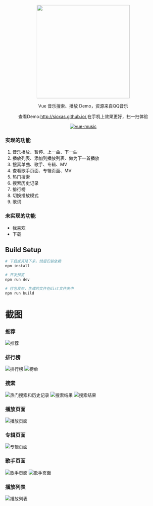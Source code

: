 <p align="center"><a href="http://sioxas.github.io/" target="_blank"><img width="300"src="https://github.com/Sioxas/GitImage/raw/master/Apple_Music_Blur.png"></a></p>
<p align="center">Vue 音乐搜索、播放 Demo，资源来自QQ音乐</p>
<p align="center">查看Demo:<a href="http://sioxas.github.io/">http://sioxas.github.io/</a>,在手机上效果更好，扫一扫体验</p>
<p align="center"><a href="http://sioxas.github.io/"><img src="http://ww2.sinaimg.cn/large/6ee3e8b3gw1f9xjboxz2tj205i05fjrm.jpg" alt="vue-music"></a></p>


### 实现的功能
1. 音乐播放、暂停、上一曲、下一曲
2. 播放列表、添加到播放列表、做为下一首播放
3. 搜索单曲、歌手、专辑、MV
4. 查看歌手页面、专辑页面、MV
5. 热门搜索
6. 搜索历史记录
7. 排行榜
8. 切换播放模式
9. 歌词

### 未实现的功能
*   我喜欢
*   下载

## Build Setup

``` bash
# 下载或克隆下来，然后安装依赖
npm install

# 开发预览
npm run dev

# 打包发布，生成的文件在dist文件夹中
npm run build
```

# 截图


### 推荐
![推荐](https://github.com/Sioxas/GitImage/raw/master/screenshot/IMG_2249.PNG)
### 排行榜
![排行榜](https://github.com/Sioxas/GitImage/raw/master/screenshot/IMG_1807.PNG)
![榜单](https://github.com/Sioxas/GitImage/raw/master/screenshot/IMG_1800.PNG)
### 搜索
![热门搜索和历史记录](https://github.com/Sioxas/GitImage/raw/master/screenshot/IMG_1808.PNG)
![搜索结果](https://github.com/Sioxas/GitImage/raw/master/screenshot/IMG_1351.PNG)
![搜索结果](https://github.com/Sioxas/GitImage/raw/master/screenshot/IMG_1591.PNG)
### 播放页面
![播放页面](https://github.com/Sioxas/GitImage/raw/master/screenshot/IMG_1352.PNG)
### 专辑页面
![专辑页面](https://github.com/Sioxas/GitImage/raw/master/screenshot/IMG_1587.PNG)
### 歌手页面
![歌手页面](https://github.com/Sioxas/GitImage/raw/master/screenshot/IMG_1588.PNG)
![歌手页面](https://github.com/Sioxas/GitImage/raw/master/screenshot/IMG_1589.PNG)
### 播放列表
![播放列表](https://github.com/Sioxas/GitImage/raw/master/screenshot/IMG_1590.PNG)
